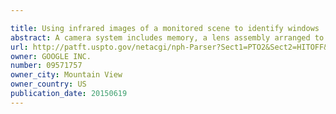 ```yaml
---

title: Using infrared images of a monitored scene to identify windows
abstract: A camera system includes memory, a lens assembly arranged to direct light from a scene onto an image sensing element, an image sensing element configured to receive light from the scene via the lens assembly, at least one infrared illuminator configured to transmit infrared light, and a processor, coupled to the image sensing element and the illuminators. The processor is configured to operate the illuminators and the image sensing element in a first mode whereby infrared light transmitted by the illuminators and reflected from the scene is used to generate a two-dimensional image of the scene. The processor is also configured to operate the illuminators and the image sensing element in a second mode whereby infrared light transmitted by the illuminators and reflected from the scene is used to detect a first region, located within the scene, having a specific material.
url: http://patft.uspto.gov/netacgi/nph-Parser?Sect1=PTO2&Sect2=HITOFF&p=1&u=%2Fnetahtml%2FPTO%2Fsearch-adv.htm&r=1&f=G&l=50&d=PALL&S1=09571757&OS=09571757&RS=09571757
owner: GOOGLE INC.
number: 09571757
owner_city: Mountain View
owner_country: US
publication_date: 20150619
---
```

